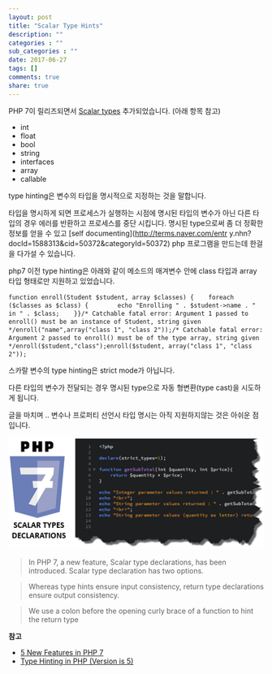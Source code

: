 ```yaml
---
layout: post
title: "Scalar Type Hints"
description: ""
categories : ""
sub_categories : ""
date: 2017-06-27
tags: []
comments: true
share: true
---
```


  

PHP 7이 릴리즈되면서 [Scalar
types](https://www.tutorialspoint.com/php7/php7_scalartype_declarations.htm)
추가되었습니다. (아래 항목 참고)

  * int
  * float
  * bool
  * string
  * interfaces
  * array
  * callable

type hinting은 변수의 타입을 명시적으로 지정하는 것을 말합니다.

타입을 명시하게 되면 프로세스가 실행하는 시점에 명시된 타입의 변수가 아닌 다른 타입의 경우 에러를 반환하고 프로세스를 중단 시킵니다.
명시된 type으로써 좀 더 정확한 정보를 얻을 수 있고 [self documenting](http://terms.naver.com/entr
y.nhn?docId=1588313&cid=50372&categoryId=50372) php 프로그램을 만드는데 한걸을 다가설 수 있습니다.

  

php7 이전 type hinting은 아래와 같이 메소드의 매겨변수 안에 class 타입과 array 타입 형태로만 지원하고 있었습니다.

  

    function enroll(Student $student, array $classes) {    foreach ($classes as $class) {        echo "Enrolling " . $student->name . " in " . $class;    }}/* Catchable fatal error: Argument 1 passed to enroll() must be an instance of Student, string given */enroll("name",array("class 1", "class 2"));/* Catchable fatal error: Argument 2 passed to enroll() must be of the type array, string given */enroll($student,"class");enroll($student, array("class 1", "class 2"));

스카랄 변수의 type hinting은 strict mode가 아닙니다.

다른 타입의 변수가 전달되는 경우 명시된 type으로 자동 형변환(type cast)을 시도하게 됩니다.

  

  

글을 마치며 .. 변수나 프로퍼티 선언시 타입 명시는 아직 지원하지않는 것은 아쉬운 점 입니다.

  

![](/assets/images/posts/768/270DDF3B595621D811265B.PNG)

  

  

  

> In PHP 7, a new feature, Scalar type declarations, has been introduced.
Scalar type declaration has two options.

>

> Whereas type hints ensure input consistency, return type declarations ensure
output consistency.

>

> We use a colon before the opening curly brace of a function to hint the
return type

  

**참고**

  * [5 New Features in PHP 7](http://blog.teamtreehouse.com/5-new-features-php-7)
  * [Type Hinting in PHP (Version is 5)](https://www.sitepoint.com/type-hinting-in-php/)

  

